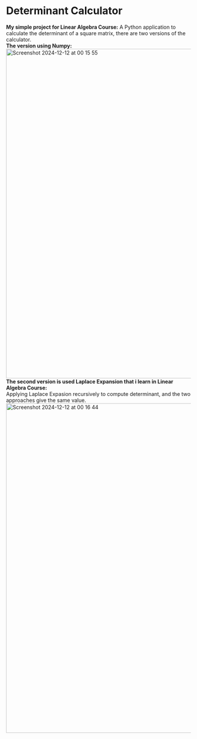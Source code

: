 # Determinant Calculator
**My simple project for Linear Algebra Course:** A Python application to calculate the determinant of a square matrix, there are two versions of the calculator.<br>
**The version using Numpy:<br>**
<img width="899" alt="Screenshot 2024-12-12 at 00 15 55" src="https://github.com/user-attachments/assets/b69b75f7-acec-4788-948e-832e92cd426b" /><br>
**The second version is used Laplace Expansion that i learn in Linear Algebra Course:**<br>
Applying Laplace Expasion recursively to compute determinant, and the two approaches give the same value.
<img width="899" alt="Screenshot 2024-12-12 at 00 16 44" src="https://github.com/user-attachments/assets/a19b78ac-1306-462f-bd78-a33f8d5a089f" />

